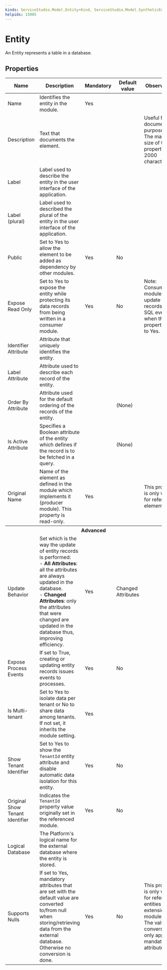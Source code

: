```yaml
---
kinds: ServiceStudio.Model.Entity+Kind, ServiceStudio.Model.SyntheticEntity+Kind, ServiceStudio.Model.ReferenceEntity+Kind
helpids: 15005
---
```


# Entity

An Entity represents a table in a database.  

## Properties

<table markdown="1">
<thead>
<tr>
<th>Name</th>
<th>Description</th>
<th>Mandatory</th>
<th>Default value</th>
<th>Observations</th>
</tr>
</thead>
<tbody>
<tr>
<td title="Name">Name</td>
<td>Identifies the entity in the module.</td>
<td>Yes</td>
<td></td>
<td></td>
</tr>
<tr>
<td title="Description">Description</td>
<td>Text that documents the element.</td>
<td></td>
<td></td>
<td>Useful for documentation purpose.<br/>The maximum size of this property is 2000 characters.</td>
</tr>
<tr>
<td title="Label">Label</td>
<td>Label used to describe the entity in the user interface of the application.</td>
<td></td>
<td></td>
<td></td>
</tr>
<tr>
<td title="Label (plural)">Label (plural)</td>
<td>Label used to described the plural of the entity in the user interface of the application.</td>
<td></td>
<td></td>
<td></td>
</tr>
<tr>
<td title="Public">Public</td>
<td>Set to Yes to allow the element to be added as dependency by other modules.</td>
<td>Yes</td>
<td>No</td>
<td></td>
</tr>
<tr>
<td title="Expose Read Only">Expose Read Only</td>
<td>Set to Yes to expose the entity while protecting its data records from being written in a consumer module.</td>
<td>Yes</td>
<td>No</td>
<td>Note: Consumer modules can update data records using SQL even when this property is set to Yes.</td>
</tr>
<tr>
<td title="Identifier Attribute">Identifier Attribute</td>
<td>Attribute that uniquely identifies the entity.</td>
<td></td>
<td></td>
<td></td>
</tr>
<tr>
<td title="Label Attribute">Label Attribute</td>
<td>Attribute used to describe each record of the entity.</td>
<td></td>
<td></td>
<td></td>
</tr>
<tr>
<td title="Order By Attribute">Order By Attribute</td>
<td>Attribute used for the default ordering of the records of the entity.</td>
<td></td>
<td>(None)</td>
<td></td>
</tr>
<tr>
<td title="Is Active Attribute">Is Active Attribute</td>
<td>Specifies a Boolean attribute of the entity which defines if the record is to be fetched in a query.</td>
<td></td>
<td>(None)</td>
<td></td>
</tr>
<tr>
<td title="Original Name">Original Name</td>
<td>Name of the element as defined in the module which implements it (producer module). This property is read-only.</td>
<td>Yes</td>
<td></td>
<td>This property is only visible for referenced elements.</td>
</tr>
<tr class="separator">
<th colspan="5">Advanced</th>
</tr>
<tr>
<td title="Update Behavior">Update Behavior</td>
<td>Set which is the way the update of entity records is performed:<br/> - <b>All Attributes</b>: all the attributes are always updated in the database.<br/> - <b>Changed Attributes</b>: only the attributes that were changed are updated in the database thus, improving efficiency.</td>
<td>Yes</td>
<td>Changed Attributes</td>
<td></td>
</tr>
<tr>
<td title="Expose Process Events">Expose Process Events</td>
<td>If set to True, creating or updating entity records issues events to processes.</td>
<td>Yes</td>
<td>No</td>
<td></td>
</tr>
<tr>
<td title="Is Multi-tenant">Is Multi-tenant</td>
<td>Set to Yes to isolate data per tenant or No to share data among tenants. If not set, it inherits the module setting.</td>
<td>Yes</td>
<td></td>
<td></td>
</tr>
<tr>
<td title="Show Tenant Identifier">Show Tenant Identifier</td>
<td>Set to Yes to show the <code>TenantId</code> entity attribute and disable automatic data isolation for this entity.</td>
<td>Yes</td>
<td>No</td>
<td></td>
</tr>
<tr>
<td title="Original Show Tenant Identifier">Original Show Tenant Identifier</td>
<td>Indicates the <code>TenantId</code> property value originally set in the referenced module.</td>
<td>Yes</td>
<td>No</td>
<td></td>
</tr>
<tr>
<td title="Logical Database">Logical Database</td>
<td>The Platform's logical name for the external database where the entity is stored.</td>
<td></td>
<td></td>
<td></td>
</tr>
<tr>
<td title="Supports Nulls">Supports Nulls</td>
<td>If set to Yes, mandatory attributes that are set with the default value are converted to/from null when storing/retrieving data from the external database. Otherwise no conversion is done.</td>
<td>Yes</td>
<td>No</td>
<td>This property is only visible for reference entities from extension modules.<br/>The value conversion only applies to mandatory attributes.</td>
</tr>
</tbody>
</table>


